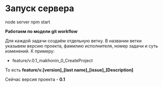 # Запуск сервера
node server
npm start

**Работаем по модели git workflow**

Для каждой задачи создаём отдельную ветку. В названии ветки указывем версию проекта, фамилию исполнителя, номер задачи и суть изменений. К примеру:
- feature/v.0.1_makhonin_0_CreateProject

То есть __feature/v.[version]\_[last name]\_[issue]\_[Description]__


Сейчас версия проекта - __0.1__